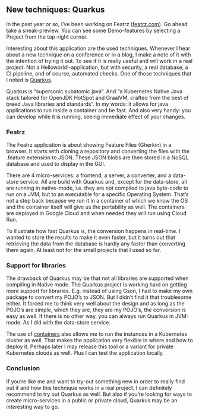 ## New techniques: Quarkus

In the past year or so, I’ve been working on Featrz ([featrz.com](https://featrz.com/)). Go ahead take a sneak-preview. You can see some Demo-features by selecting a Project from the top-right corner.

Interesting about this application are the used techniques. Whenever I hear about a new technique on a conference or in a blog, I make a note of it with the intention of trying it out. To see if it is really useful and will work in a real project. Not a Helloworld!-application, but with security, a real database, a CI pipeline, and of course, automated checks. One of those techniques that I noted is [Quarkus](https://quarkus.io/).

Quarkus is “supersonic subatomic java“. And “a Kubernetes Native Java stack tailored for OpenJDK HotSpot and GraalVM, crafted from the best of breed Java libraries and standards“. In my words: it allows for java applications to run inside a container and be fast. And also very handy: you can develop while it is running, seeing immediate effect of your changes.

### Featrz
The Featrz application is about showing Feature Files (Gherkin) in a browser. It starts with cloning a repository and converting the files with the .feature extension to JSON. These JSON blobs are then stored in a NoSQL database and used to display in the GUI.

There are 4 micro-services: a frontend, a server, a converter, and a data-store service. All are build with Quarkus and, except for the data-store, all are running in native-mode, i.e. they are not compiled to java byte-code to run on a JVM, but to an executable for a specific Operating System. That’s not a step back because we run it in a container of which we know the OS and the container itself will give us the portability as well. The containers are deployed in Google Cloud and when needed they will run using Cloud Run.

To illustrate how fast Quarkus is, the conversion happens in real-time. I wanted to store the results to make it even faster, but it turns out that retrieving the data from the database is hardly any faster than converting them again. At least not for the small projects that I used so far.

### Support for libraries
The drawback of Quarkus may be that not all libraries are supported when compiling in Native mode. The Quarkus project is working hard on getting more support for libraries. E.g. instead of using Gson, I had to make my own package to convert my POJO’s to JSON. But I didn’t find it that troublesome either. It forced me to think very well about the design and as long as the POJO’s are simple, which they are, they are my POJO’s, the conversion is easy as well. If there is no other way, you can always run Quarkus in JVM-mode. As I did with the data-store service.

The use of [containers](https://quarkus.io/vision/container-first) also allows me to run the instances in a Kubernetes cluster as well. That makes the application very flexible in where and how to deploy it. Perhaps later I may release this tool or a variant for private Kubernetes clouds as well. Plus I can test the application locally.

### Conclusion
If you’re like me and want to try-out something new in order to really find out if and how this technique works in a real project, I can definitely recommend to try out Quarkus as well. But also if you’re looking for ways to create micro-services in a public or private cloud, Quarkus may be an interesting way to go.